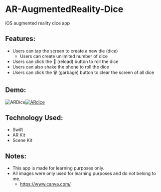 # AR-AugmentedReality-Dice
iOS augmented reality dice app

## Features:
- Users can tap the screen to create a new die (dice)
  - Users can create unlimited number of dice
- Users can click the 🔄 (reload) button to roll the dice
- Users can also shake the phone to roll the dice
- Users can click the 🗑 (garbage) button to clear the screen of all dice

## Demo:
<img style="float: left;" src="https://media.giphy.com/media/jSWZywWSS7jECRitTb/giphy.gif" title="ARDice"/>
<a href="https://media.giphy.com/media/dBlaymYe1kdK8Y3MvL/giphy.gif"><img src="https://media.giphy.com/media/dBlaymYe1kdK8Y3MvL/giphy.gif" title="ARdice"/></a>

## Technology Used:
- Swift
- AR Kit
- Scene Kit

## Notes:
- This app is made for learning purposes only.
- All images were only used for learning purposes and do not belong to me.
  - https://www.canva.com/


